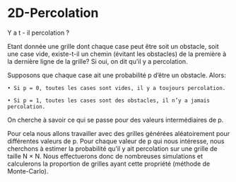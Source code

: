 # 2D-Percolation
Y a t - il percolation ?

Etant donnée une grille dont chaque case peut être soit un obstacle, soit une case vide, existe-t-il un chemin (évitant les obstacles) de la première à la dernière ligne de la grille? Si oui, on dit qu’il y a percolation.

Supposons que chaque case ait une probabilité p d’être un obstacle. Alors:

    • Si p = 0, toutes les cases sont vides, il y a toujours percolation.
  
    • Si p = 1, toutes les cases sont des obstacles, il n’y a jamais percolation.
  
  On cherche à savoir ce qui se passe pour des valeurs intermédiaires de p.

Pour cela nous allons travailler avec des grilles générées aléatoirement pour différentes valeurs de p. Pour chaque valeur de p qui nous intéresse, nous cherchons à estimer la probabilité qu’il y ait percolation sur une grille de taille N × N. Nous effectuerons donc de nombreuses simulations et calculerons la proportion de grilles ayant cette propriété (méthode de Monte-Carlo).
